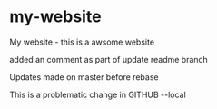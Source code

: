 # my-website
My website - this is a awsome website 

added an comment as part of update  readme branch

Updates made on master before rebase

This is a problematic change in GITHUB --local

